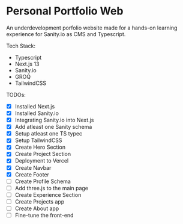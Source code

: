 # Personal Portfolio Web
An underdevelopment porfolio website made for a hands-on learning experience for Sanity.io as CMS and Typescript.

Tech Stack:
- Typescript
- Next.js 13
- Sanity.io
- GROQ
- TailwindCSS

TODOs:
- [x] Installed Next.js
- [x] Installed Sanity.io
- [x] Integrating Sanity.io into Next.js
- [x] Add atleast one Sanity schema
- [x] Setup atleast one TS typec
- [x] Setup TailwindCSS
- [x] Create Hero Section
- [x] Create Project Section
- [x] Deployment to Vercel
- [x] Create Navbar
- [x] Create Footer
- [ ] Create Profile Schema
- [ ] Add three.js to the main page
- [ ] Create Experience Section
- [ ] Create Projects app
- [ ] Create About app
- [ ] Fine-tune the front-end

